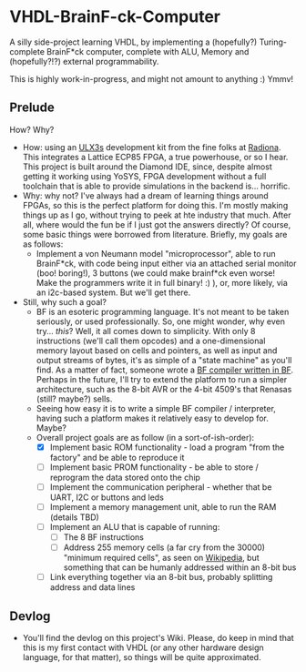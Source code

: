 # VHDL-BrainF-ck-Computer
A silly side-project learning VHDL, by implementing a (hopefully?) Turing-complete BrainF*ck computer, complete with ALU, Memory and (hopefully?!?) external programmability.

This is highly work-in-progress, and might not amount to anything :) Ymmv!

## Prelude
How? Why?
- How: using an [ULX3s](https://radiona.org/ulx3s/) development kit from the fine folks at [Radiona](https://radiona.org/). This integrates a Lattice ECP85 FPGA, a true powerhouse, or so I hear. This project is built around the Diamond IDE, since, despite almost getting it working using YoSYS, FPGA development without a full toolchain that is able to provide simulations in the backend is... horrific.
- Why: why not? I've always had a dream of learning things around FPGAs, so this is the perfect platform for doing this. I'm mostly making things up as I go, without trying to peek at hte industry that much. After all, where would the fun be if I just got the answers directly? Of course, some basic things were borrowed from literature. Briefly, my goals are as follows:
  - Implement a von Neumann model "microprocessor", able to run BrainF\*ck, with code being input either via an attached serial monitor (boo! boring!), 3 buttons (we could make brainf\*ck even worse! Make the programmers write it in full binary! :) ), or, more likely, via an i2c-based system. But we'll get there.
- Still, why such a goal?
  - BF is an esoteric programming language. It's not meant to be taken seriously, or used professionally. So, one might wonder, why even try... *this*? Well, it all comes down to simplicity. With only 8 instructions (we'll call them opcodes) and a one-dimensional memory layout based on cells and pointers, as well as input and output streams of bytes, it's as simple of a "state machine" as you'll find. As a matter of fact, someone wrote a [BF compiler written in BF](https://github.com/canoon/bfbf). Perhaps in the future, I'll try to extend the platform to run a simpler architecture, such as the 8-bit AVR or the 4-bit 4509's that Renasas (still? maybe?) sells.
  - Seeing how easy it is to write a simple BF compiler / interpreter, having such a platform makes it relatively easy to develop for. Maybe?
  - Overall project goals are as follow (in a sort-of-ish-order):
    - [X] Implement basic ROM functionality - load a program "from the factory" and be able to reproduce it
    - [ ] Implement basic PROM functionality - be able to store / reprogram the data stored onto the chip
    - [ ] Implement the communication peripheral - whether that be UART, I2C or buttons and leds
    - [ ] Implement a memory management unit, able to run the RAM (details TBD)
    - [ ] Implement an ALU that is capable of running:
      - [ ] The 8 BF instructions
      - [ ] Address 255 memory cells (a far cry from the 30000) "minimum required cells", as seen on [Wikipedia](https://w.wiki/STN), but something that can be humanly addressed within an 8-bit bus
    - [ ] Link everything together via an 8-bit bus, probably splitting address and data lines
## Devlog
  - You'll find the devlog on this project's Wiki. Please, do keep in mind that this is my first contact with VHDL (or any other hardware design language, for that matter), so things will be quite approximated.
